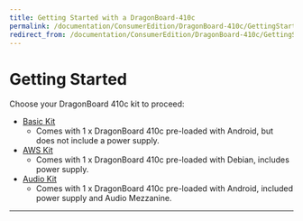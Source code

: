 ```yaml
---
title: Getting Started with a DragonBoard-410c
permalink: /documentation/ConsumerEdition/DragonBoard-410c/GettingStarted/
redirect_from: /documentation/ConsumerEdition/DragonBoard-410c/GettingStarted/README.md/
---
```

# Getting Started

Choose your DragonBoard 410c kit to proceed:

- [Basic Kit](BasicKit/)
   - Comes with 1 x DragonBoard 410c pre-loaded with Android, but does not include a power supply.
- [AWS Kit](AWSKit/)
   - Comes with 1 x DragonBoard 410c pre-loaded with Debian, includes power supply.
- [Audio Kit](AudioKit/)
   - Comes with 1 x DragonBoard 410c pre-loaded with Android, included power supply and Audio Mezzanine.

***
